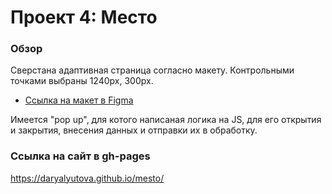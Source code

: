 # Проект 4: Место

### Обзор

Сверстана адаптивная страница согласно макету. Контрольными точками выбраны 1240px, 300px.

* [Ссылка на макет в Figma](https://www.figma.com/file/StZjf8HnoeLdiXS7dYrLAh/JavaScript.-Sprint-4)

Имеется "pop up", для котого написаная логика на JS, для его открытия и закрытия, внесения данных и отправки их в обработку.

### Ссылка на сайт в gh-pages

https://daryalyutova.github.io/mesto/